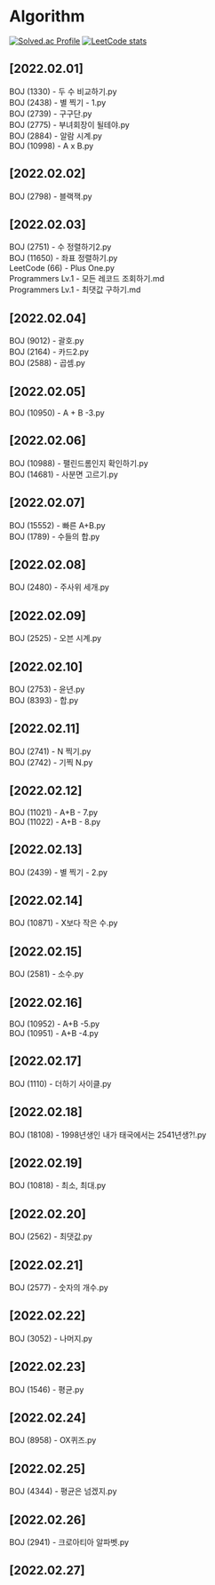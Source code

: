# Algorithm 
[![Solved.ac Profile](http://mazassumnida.wtf/api/v2/generate_badge?boj=jisoo98kim)](https://solved.ac/jisoo98kim/) [![LeetCode stats](https://leetcode-stats-six.vercel.app/api?username=jisoo98kim)](https://github.com/KnlnKS/leetcode-stats)

## [2022.02.01]
BOJ (1330) - 두 수 비교하기.py   
BOJ (2438) - 별 찍기 - 1.py   
BOJ (2739) - 구구단.py   
BOJ (2775) - 부녀회장이 될테야.py   
BOJ (2884) - 알람 시계.py   
BOJ (10998) - A x B.py  

## [2022.02.02]
BOJ (2798) - 블랙잭.py

## [2022.02.03]
BOJ (2751) - 수 정렬하기2.py  
BOJ (11650) - 좌표 정렬하기.py  
LeetCode (66) - Plus One.py  
Programmers Lv.1 - 모든 레코드 조회하기.md   
Programmers Lv.1 - 최댓값 구하기.md   

## [2022.02.04]
BOJ (9012) - 괄호.py  
BOJ (2164) - 카드2.py  
BOJ (2588) - 곱셈.py  

## [2022.02.05]
BOJ (10950) - A + B -3.py  

## [2022.02.06]
BOJ (10988) - 팰린드롬인지 확인하기.py  
BOJ (14681) - 사분면 고르기.py

## [2022.02.07]
BOJ (15552) - 빠른 A+B.py   
BOJ (1789) - 수들의 합.py

## [2022.02.08]
BOJ (2480) - 주사위 세개.py

## [2022.02.09]
BOJ (2525) - 오븐 시계.py

## [2022.02.10]
BOJ (2753) - 윤년.py   
BOJ (8393) - 합.py

## [2022.02.11]
BOJ (2741) - N 찍기.py   
BOJ (2742) - 기찍 N.py  

## [2022.02.12]
BOJ (11021) - A+B - 7.py   
BOJ (11022) - A+B - 8.py   

## [2022.02.13]
BOJ (2439) - 별 찍기 - 2.py   

## [2022.02.14]
BOJ (10871) - X보다 작은 수.py

## [2022.02.15]
BOJ (2581) - 소수.py   

## [2022.02.16]
BOJ (10952) - A+B -5.py   
BOJ (10951) - A+B -4.py   

## [2022.02.17]
BOJ (1110) - 더하기 사이클.py   

## [2022.02.18]
BOJ (18108) - 1998년생인 내가 태국에서는 2541년생?!.py   

## [2022.02.19]
BOJ (10818) - 최소, 최대.py   

## [2022.02.20]
BOJ (2562) - 최댓값.py   

## [2022.02.21]
BOJ (2577) - 숫자의 개수.py   

## [2022.02.22]
BOJ (3052) - 나머지.py   

## [2022.02.23]
BOJ (1546) - 평균.py   

## [2022.02.24]
BOJ (8958) - OX퀴즈.py

## [2022.02.25]
BOJ (4344) - 평균은 넘겠지.py

## [2022.02.26]
BOJ (2941) - 크로아티아 알파벳.py

## [2022.02.27]
